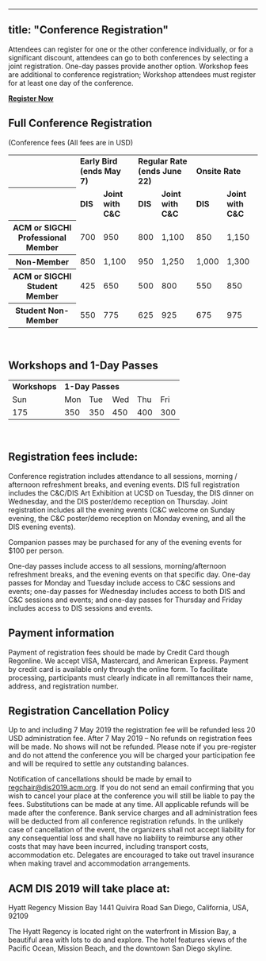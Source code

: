 
---
title: "Conference Registration"
---

Attendees can register for one or the other conference individually, or for a significant discount, attendees can go to both conferences by selecting a joint registration. One-day passes provide another option. Workshop fees are additional to conference registration; Workshop attendees must register for at least one day of the conference.   

__[Register Now](http://www.cvent.com/d/nbq2yk/4W)__


## Full Conference Registration 
(Conference fees (All fees are in USD)

<div> 
        <table id="full_conference_reg" class="registration_table pure-table pure-table-horizontal">
        <tbody>
          <tr>
            <th class="left">&nbsp;</th>
            <td colspan="2"><b>Early Bird<br />(ends May 7)</b></td>
            <td colspan="2"><b>Regular Rate<br />(ends June 22)</b></td>
            <td colspan="2"><b>Onsite Rate</b></td>
          </tr>
          <tr>
            <th class="left">&nbsp;</th>
            <td><b>DIS</b></td>
            <td><b>Joint with C&C</b></td>
            <td><b>DIS</b></td>
            <td><b>Joint with C&C</b></td>
            <td><b>DIS</b></td>
            <td><b>Joint with C&C</b></td>
          </tr>
          <tr>
            <th class="left"><b>ACM or SIGCHI Professional Member</b></th>
            <td>700</td>
            <td class="joint">950</td>
            <td>800</td>
            <td class="joint">1,100</td>
            <td>850</td>
            <td class="joint">1,150</td>
          </tr>
          <tr>
            <th class="left"><b>Non-Member</b></th>
            <td>850</td>
            <td class="joint">1,100</td>
            <td>950</td>
            <td class="joint">1,250</td>
            <td>1,000</td>
            <td class="joint">1,300</td>
          </tr>
          <tr>
            <th class="left"><b>ACM or SIGCHI Student Member</b></th>
            <td>425</td>
            <td class="joint">650</td>
            <td>500</td>
            <td class="joint">800</td>
            <td>550</td>
            <td class="joint">850</td>
          </tr>
          <tr>
            <th class="left"><b>Student Non-Member</b></th>
            <td>550</td>
            <td class="joint">775</td>
            <td>625</td>
            <td class="joint">925</td>
            <td>675</td>
            <td class="joint">975</td>
          </tr>
        </tbody>
        </table>
      </br> 
</div> 


## Workshops and 1-Day Passes

<div>
        <table id="workshop_conference_reg" class="registration_table pure-table pure-table-horizontal">
        <tbody>
          <tr>
            <td class="border_right"><b>Workshops</b></td>
            <td colspan="6"><b>1-Day Passes</b></td>
          </tr>
          <tr>
            <td class="border_right">Sun</td>
            <td>Mon</td>
            <td>Tue</td>
            <td>Wed</td>
            <td>Thu</td>
            <td class="border_right">Fri</td>
          </tr>
          <tr>
            <td class="border_right">175</td>
            <td>350</td>
            <td>350</td>
            <td>450</td>
            <td>400</td>
            <td class="border_right">300</td>
          </tr>
        </tbody>
        </table>
        </br> 
 </div> 

## Registration fees include: </br> 
Conference registration includes attendance to all sessions, morning / afternoon refreshment breaks, and evening events. DIS full registration includes the C&C/DIS Art Exhibition at UCSD on Tuesday, the DIS dinner on Wednesday, and the DIS poster/demo reception on Thursday. Joint registration includes all the evening events (C&C welcome on Sunday evening, the C&C poster/demo reception on Monday evening, and all the DIS evening events). 

Companion passes may be purchased for any of the evening events for $100 per person. 

One-day passes include access to all sessions, morning/afternoon refreshment breaks, and the evening events on that specific day. One-day passes for Monday and Tuesday include access to C&C sessions and events; one-day passes for Wednesday includes access to both DIS and C&C sessions and events; and one-day passes for Thursday and Friday includes access to DIS sessions and events. 

## Payment information
Payment of registration fees should be made by Credit Card though Regonline. We accept VISA, Mastercard, and American Express. Payment by credit card is available only through the online form. To facilitate processing, participants must clearly indicate in all remittances their name, address, and registration number. 

## Registration Cancellation Policy
Up to and including 7 May 2019 the registration fee will be refunded less 20 USD administration fee. After 7 May 2019 – No refunds on registration fees will be made. No shows will not be refunded. Please note if you pre-register and do not attend the conference you will be charged your participation fee and will be required to settle any outstanding balances.

Notification of cancellations should be made by email to [regchair@dis2019.acm.org](mailto:registration2019@cc.acm.org). If you do not send an email confirming that you wish to cancel your place at the conference you will still be liable to pay the fees. Substitutions can be made at any time. All applicable refunds will be made after the conference. Bank service charges and all administration fees will be deducted from all conference registration refunds. In the unlikely case of cancellation of the event, the organizers shall not accept liability for any consequential loss and shall have no liability to reimburse any other costs that may have been incurred, including transport costs, accommodation etc. Delegates are encouraged to take out travel insurance when making travel and accommodation arrangements.

## ACM DIS 2019 will take place at:

Hyatt Regency Mission Bay 1441 Quivira Road San Diego, California, USA, 92109

The Hyatt Regency is located right on the waterfront in Mission Bay, a beautiful area with lots to do and explore. The hotel features views of the Pacific Ocean, Mission Beach, and the downtown San Diego skyline.

